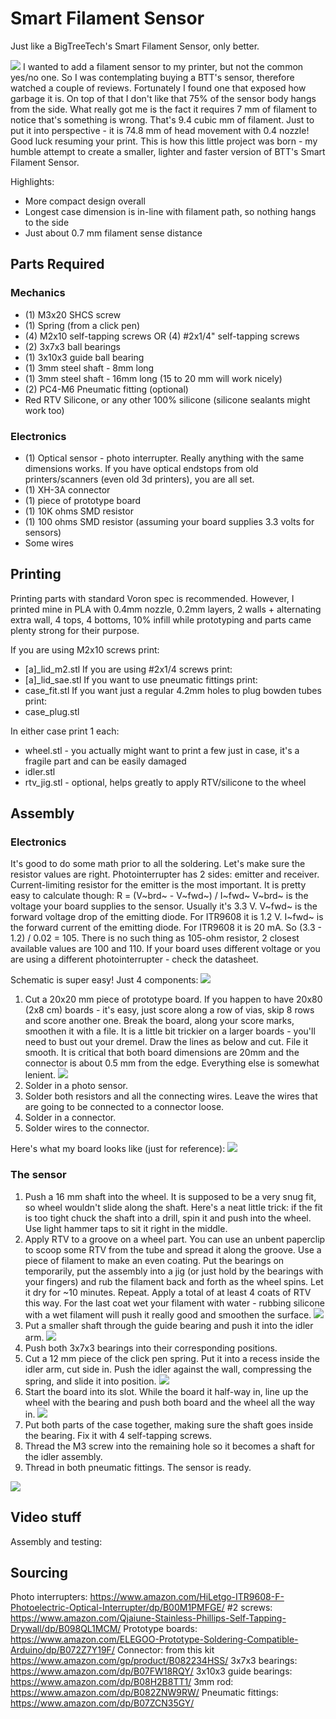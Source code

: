 # Smart Filament Sensor

Just like a BigTreeTech's Smart Filament Sensor, only better.

![](./images/render.png)
I wanted to add a filament sensor to my printer, but not the common yes/no one. So I was contemplating buying a BTT's sensor, therefore watched a couple of reviews. Fortunately I found one that exposed how garbage it is. On top of that I don't like that 75% of the sensor body hangs from the side. What really got me is the fact it requires 7 mm of filament to notice that's something is wrong. That's 9.4 cubic mm of filament. Just to put it into perspective - it is 74.8 mm of head movement with 0.4 nozzle! Good luck resuming your print.
This is how this little project was born - my humble attempt to create a smaller, lighter and faster version of BTT's Smart Filament Sensor.

Highlights:
* More compact design overall
* Longest case dimension is in-line with filament path, so nothing hangs to the side
* Just about 0.7 mm filament sense distance


## Parts Required

### Mechanics

* (1) M3x20 SHCS screw
* (1) Spring (from a click pen)
* (4) M2x10 self-tapping screws OR (4) #2x1/4" self-tapping screws
* (2) 3x7x3 ball bearings
* (1) 3x10x3 guide ball bearing
* (1) 3mm steel shaft - 8mm long
* (1) 3mm steel shaft - 16mm long (15 to 20 mm will work nicely)
* (2) PC4-M6 Pneumatic fitting (optional)
* Red RTV Silicone, or any other 100% silicone (silicone sealants might work too)

### Electronics

* (1) Optical sensor - photo interrupter. Really anything with the same dimensions works. If you have optical endstops from old printers/scanners (even old 3d printers), you are all set.
* (1) XH-3A connector
* (1) piece of prototype board
* (1) 10K ohms SMD resistor
* (1) 100 ohms SMD resistor (assuming your board supplies 3.3 volts for sensors)
* Some wires


## Printing

Printing parts with standard Voron spec is recommended. However, I printed mine in PLA with 0.4mm nozzle, 0.2mm layers, 2 walls + alternating extra wall, 4 tops, 4 bottoms, 10% infill while prototyping and parts came plenty strong for their purpose.

If you are using M2x10 screws print:
* [a]_lid_m2.stl
If you are using #2x1/4 screws print:
* [a]_lid_sae.stl
If you want to use pneumatic fittings print:
* case_fit.stl
If you want just a regular 4.2mm holes to plug bowden tubes print:
* case_plug.stl

In either case print 1 each:
* wheel.stl - you actually might want to print a few just in case, it's a fragile part and can be easily damaged
* idler.stl
* rtv_jig.stl - optional, helps greatly to apply RTV/silicone to the wheel


## Assembly

### Electronics

It's good to do some math prior to all the soldering. Let's make sure the resistor values are right. Photointerrupter has 2 sides: emitter and receiver.
Current-limiting resistor for the emitter is the most important. It is pretty easy to calculate though: R = (V~brd~ - V~fwd~) / I~fwd~
V~brd~ is the voltage your board supplies to the sensor. Usually it's 3.3 V.
V~fwd~ is the forward voltage drop of the emitting diode. For ITR9608 it is 1.2 V.
I~fwd~ is the forward current of the emitting diode. For ITR9608 it is 20 mA.
So (3.3 - 1.2) / 0.02 = 105. There is no such thing as 105-ohm resistor, 2 closest available values are 100 and 110.
If your board uses different voltage or you are using a different photointerrupter - check the datasheet.

Schematic is super easy! Just 4 components:
![](./images/schematic.png)

1. Cut a 20x20 mm piece of prototype board. If you happen to have 20x80 (2x8 cm) boards - it's easy, just score along a row of vias, skip 8 rows and score another one. Break the board, along your score marks, smoothen it with a file. It is a little bit trickier on a larger boards - you'll need to bust out your dremel. Draw the lines as below and cut. File it smooth. It is critical that both board dimensions are 20mm and the connector is about 0.5 mm from the edge. Everything else is somewhat lenient.
![](./images/cut_board.jpg)
2. Solder in a photo sensor.
3. Solder both resistors and all the connecting wires. Leave the wires that are going to be connected to a connector loose.
4. Solder in a connector.
5. Solder wires to the connector.

Here's what my board looks like (just for reference):
![](./images/board.jpg)


### The sensor

1. Push a 16 mm shaft into the wheel. It is supposed to be a very snug fit, so wheel wouldn't slide along the shaft. Here's a neat little trick: if the fit is too tight chuck the shaft into a drill, spin it and push into the wheel. Use light hammer taps to sit it right in the middle.
2. Apply RTV to a groove on a wheel part. You can use an unbent paperclip to scoop some RTV from the tube and spread it along the groove. Use a piece of filament to make an even coating. Put the bearings on temporarily, put the assembly into a jig (or just hold by the bearings with your fingers) and rub the filament back and forth as the wheel spins. Let it dry for ~10 minutes. Repeat. Apply a total of at least 4 coats of RTV this way. For the last coat wet your filament with water - rubbing silicone with a wet filament will push it really good and smoothen the surface.
![](./images/rtv_spread.jpg)
3. Put a smaller shaft through the guide bearing and push it into the idler arm.
![](./images/idler_arm.jpg)
5. Push both 3x7x3 bearings into their corresponding positions.
4. Cut a 12 mm piece of the click pen spring. Put it into a recess inside the idler arm, cut side in. Push the idler against the wall, compressing the spring, and slide it into position.
![](./images/spring_in.jpg)
6. Start the board into its slot. While the board it half-way in, line up the wheel with the bearing and push both board and the wheel all the way in.
![](./images/board_wheel_in.jpg)
7. Put both parts of the case together, making sure the shaft goes inside the bearing. Fix it with 4 self-tapping screws.
8. Thread the M3 screw into the remaining hole so it becomes a shaft for the idler assembly.
9. Thread in both pneumatic fittings. The sensor is ready.

![](./images/done.jpg)



## Video stuff

Assembly and testing: 




## Sourcing

Photo interrupters: https://www.amazon.com/HiLetgo-ITR9608-F-Photoelectric-Optical-Interrupter/dp/B00M1PMFGE/
\#2 screws: https://www.amazon.com/Qjaiune-Stainless-Phillips-Self-Tapping-Drywall/dp/B098QL1MCM/
Prototype boards: https://www.amazon.com/ELEGOO-Prototype-Soldering-Compatible-Arduino/dp/B072Z7Y19F/
Connector: from this kit https://www.amazon.com/gp/product/B082234HSS/
3x7x3 bearings: https://www.amazon.com/dp/B07FW18RQY/
3x10x3 guide bearings: https://www.amazon.com/dp/B08H2B8TT1/
3mm rod: https://www.amazon.com/dp/B082ZNW9RW/
Pneumatic fittings: https://www.amazon.com/dp/B07ZCN35GY/

